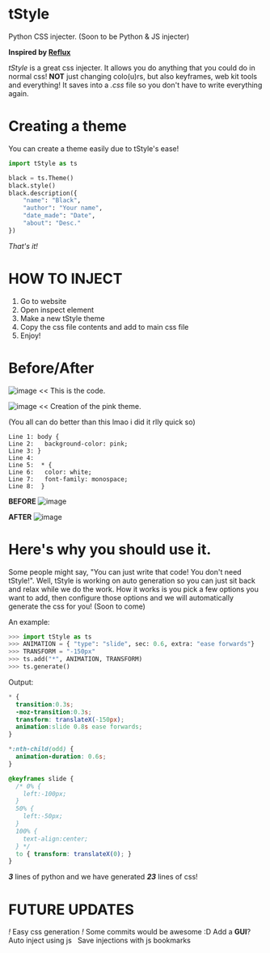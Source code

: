 # tStyle
Python CSS injecter. (Soon to be Python & JS injecter)

**Inspired by [Reflux](https://github.com/frissyn/Reflux)**

*tStyle* is a great css injecter.
It allows you do anything that you could do in normal css!
**NOT** just changing colo(u)rs, but also keyframes, web kit tools and everything!
It saves into a *.css* file so you don't have to write everything again.


# Creating a theme
You can create a theme easily due to tStyle's ease!
```python
import tStyle as ts

black = ts.Theme()
black.style()
black.description({
    "name": "Black",
    "author": "Your name",
    "date_made": "Date",
    "about": "Desc."
})
```
*That's it!*


# HOW TO INJECT
1. Go to website
2. Open inspect element
3. Make a new tStyle theme
4. Copy the css file contents and add to main css file
5. Enjoy!

# Before/After
![image](https://storage.googleapis.com/replit/images/1612141857411_bb4932e3a37ea06144b4ff096764af80.png)
<< This is the code.

![image](https://storage.googleapis.com/replit/images/1612142990674_113d1fb6772c4db41dcacad1db5fbac2.png)
<< Creation of the pink theme.

(You all can do better than this lmao i did it rlly quick so)
```
Line 1: body {
Line 2:   background-color: pink;
Line 3: }
Line 4:
Line 5:  * {
Line 6:   color: white;
Line 7:   font-family: monospace;
Line 8:  }
```


**BEFORE**
![image](https://storage.googleapis.com/replit/images/1612141906045_72878d65fdf0c4a0699237bd3087ae7a.png)

**AFTER**
![image](https://storage.googleapis.com/replit/images/1612141951251_42f4f787748eed6ba5416b726bad3621.png)

# Here's why you should use it.
Some people might say, "You can just write that code! You don't need tStyle!".
Well, tStyle is working on auto generation so you can just sit back and relax while we do the work.
How it works is you pick a few options you want to add, then configure those options and we will automatically generate the css for you! (Soon to come)

An example:
```python
>>> import tStyle as ts
>>> ANIMATION = { "type": "slide", sec: 0.6, extra: "ease forwards"}
>>> TRANSFORM = "-150px"
>>> ts.add("*", ANIMATION, TRANSFORM)
>>> ts.generate()
```
Output:
```css
* {
  transition:0.3s;
  -moz-transition:0.3s;
  transform: translateX(-150px);
  animation:slide 0.8s ease forwards;
}

*:nth-child(odd) {
  animation-duration: 0.6s;
}

@keyframes slide {
  /* 0% {
    left:-100px;
  }
  50% {
    left:-50px;
  }
  100% {
    text-align:center;
  } */
  to { transform: translateX(0); }
}
```
***3*** lines of python and we have generated ***23*** lines of css!


# FUTURE UPDATES
*!* Easy css generation *!* Some commits would be awesome :D
Add a **GUI**? &nbsp;
Auto inject using js &nbsp;
Save injections with js bookmarks
